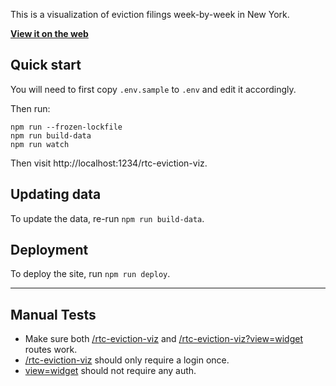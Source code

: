 This is a visualization of eviction filings week-by-week in New York.

**[View it on the web](https://housing-data-coalition.github.io/rtc-eviction-viz)**

## Quick start

You will need to first copy `.env.sample` to `.env` and edit it accordingly.

Then run:

```
npm run --frozen-lockfile
npm run build-data
npm run watch
```

Then visit http://localhost:1234/rtc-eviction-viz.

## Updating data

To update the data, re-run `npm run build-data`.

## Deployment

To deploy the site, run `npm run deploy`.

---

## Manual Tests

- Make sure both [/rtc-eviction-viz](http://localhost:1234/rtc-eviction-viz) and [/rtc-eviction-viz?view=widget](http://localhost:1234/rtc-eviction-viz?view=widget&fieldName=total_active_cases&height=150) routes work.
- [/rtc-eviction-viz](http://localhost:1234/rtc-eviction-viz) should only require a login once.
- [view=widget](http://localhost:1234/rtc-eviction-viz?view=widget&fieldName=total_active_cases&height=150) should not require any auth.
